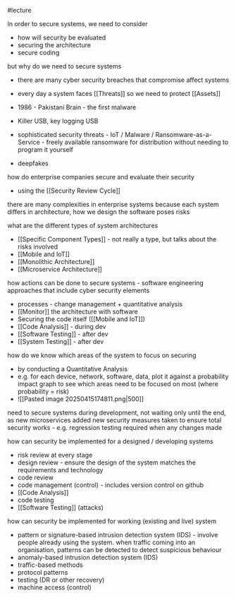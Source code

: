 #lecture

In order to secure systems, we need to consider 
- how will security be evaluated 
- securing the architecture
- secure coding 

but why do we need to secure systems
- there are many cyber security breaches that compromise affect systems
- every day a system faces [[Threats]] so we need to protect [[Assets]]

- 1986 - Pakistani Brain - the first malware 
- Killer USB, key logging USB
- sophisticated security threats - IoT / Malware / Ransomware-as-a-Service - freely available ransomware for distribution without needing to program it yourself 
- deepfakes 

how do enterprise companies secure and evaluate their security 
- using the [[Security Review Cycle]]

there are many complexities in enterprise systems because each system differs in architecture, how we design the software poses risks

what are the different types of system architectures
- [[Specific Component Types]] - not really a type, but talks about the risks involved
- [[Mobile and IoT]]
- [[Monolithic Architecture]]
- [[Microservice Architecture]]

how actions can be done to secure systems - software engineering approaches that include cyber security elements
- processes - change management + quantitative analysis
- [[Monitor]] the architecture with software
- Securing the code itself ([[Mobile and IoT]])
- [[Code Analysis]]  - during dev
- [[Software Testing]] - after dev
- [[System Testing]] - after dev

how do we know which areas of the system to focus on securing 
- by conducting a Quantitative Analysis 
- e.g. for each device, network, software, data, plot it against a probability impact graph to see which areas need to be focused on most (where probability = risk)
- ![[Pasted image 20250415174811.png|500]]

need to secure systems during development, not waiting only until the end, as new microservices added new security measures taken to ensure total security works - e.g. regression testing required when any changes made

how can security be implemented for a designed / developing systems
- risk review at every stage
- design review - ensure the design of the system matches the requirements and technology
- code review 
- code management (control) - includes version control on github 
- [[Code Analysis]]
- code testing
- [[Software Testing]] (attacks)

how can security be implemented for working (existing and live) system
- pattern or signature-based intrusion detection system (IDS) - involve people already using the system. when traffic coming into an organisation, patterns can be detected to detect suspicious behaviour
- anomaly-based intrusion detection system (IDS)
- traffic-based methods
- protocol patterns
- testing (DR or other recovery)
- machine access (control)